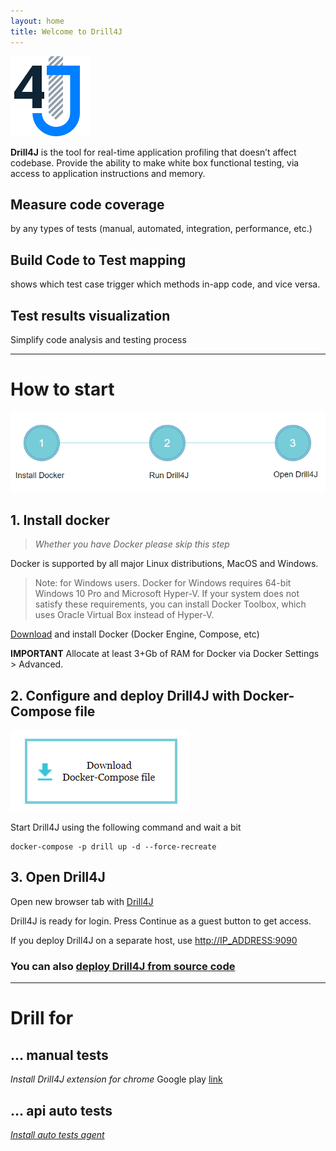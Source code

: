 ```yaml
---
layout: home
title: Welcome to Drill4J 
---
```

![image](/assets/img/drill-logo.png)

**Drill4J** is the tool for real-time application profiling that doesn’t affect codebase. Provide the ability to make white box functional testing, via access to application instructions and memory.

## Measure code coverage 
by any types of tests (manual, automated, integration, performance, etc.)​
## Build Code to Test mapping
shows which test case trigger which methods in-app code, and vice versa. ​
## Test results visualization
Simplify code analysis and testing process

***  

# How to start

![image](/assets/img/install-drill-step1.png)

## 1. Install docker 
> _Whether you have Docker please skip this step_

Docker is supported by all major Linux distributions, MacOS and Windows.

>Note: for Windows users. Docker for Windows requires 64-bit Windows 10 Pro and Microsoft Hyper-V. 
If your system does not satisfy these requirements, you can install Docker Toolbox, which uses Oracle Virtual Box instead of Hyper-V.

[Download](https://www.docker.com/community-edition) and install Docker (Docker Engine, Compose, etc) 


**IMPORTANT** Allocate at least 3+Gb of RAM for Docker via Docker Settings > Advanced. 

## 2. Configure and deploy Drill4J with Docker-Compose file

[![image](/assets/img/install-drill-step2.png)](https://github.com/Drill4J/drill4j.github.io/blob/master/assets/files/docker-compose.yml)

Start Drill4J using the following command and wait a bit
```console
docker-compose -p drill up -d --force-recreate
```

## 3. Open Drill4J
Open new browser tab with [Drill4J](http://localhost:9090)

Drill4J is ready for login. Press Continue as a guest button to get access. 

If you deploy Drill4J on a separate host, use [http://IP_ADDRESS:9090](http://IP_ADDRESS:9090)


### You can also [deploy Drill4J from source code](/deploy-from-sources/)

***  

# Drill for
## ... manual tests
_Install Drill4J extension for chrome_
Google play [link](https://chrome.google.com/webstore/detail/drill4j-browser-extension/lhlkfdlgddnmbhhlcopcliflikibeplm?hl=ru)

## ... api auto tests
[_Install auto tests agent_](/auto-tests-agent-guid/)


